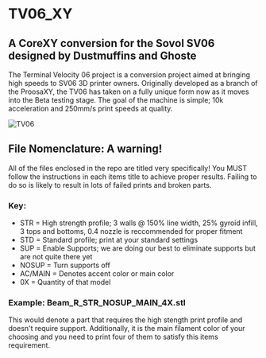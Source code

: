# TV06_XY
## A CoreXY conversion for the Sovol SV06 designed by Dustmuffins and Ghoste

The Terminal Velocity 06 project is a conversion project aimed at bringing high speeds to SV06 3D printer owners. Originally developed as a branch of the ProosaXY, the TV06 has taken on a fully unique form now as it moves into the Beta testing stage. The goal of the machine is simple; 10k acceleration and 250mm/s print speeds at quality. 

![TV06](https://github.com/VectorForce3D/TV06_XY/assets/106216750/f4948d68-ca5c-4af3-9abd-383fc5283f56)


## File Nomenclature: A warning!
All of the files enclosed in the repo are titled very specifically! You MUST follow the instructions in each items title to achieve proper results. Failing to do so is likely to result in lots of failed prints and broken parts. 

### Key:
- STR = High strength profile; 3 walls @ 150% line width, 25% gyroid infill, 3 tops and bottoms, 0.4 nozzle is reccommended for proper fitment
- STD = Standard profile; print at your standard settings
- SUP = Enable Supports; we are doing our best to eliminate supports but are not quite there yet 
- NOSUP = Turn supports off
- AC/MAIN = Denotes accent color or main color
- 0X = Quantity of that model

### Example: Beam_R_STR_NOSUP_MAIN_4X.stl
This would denote a part that requires the high stength print profile and doesn't require support. Additionally, it is the main filament color of your choosing and you need to print four of them to satisfy this items requirement.

